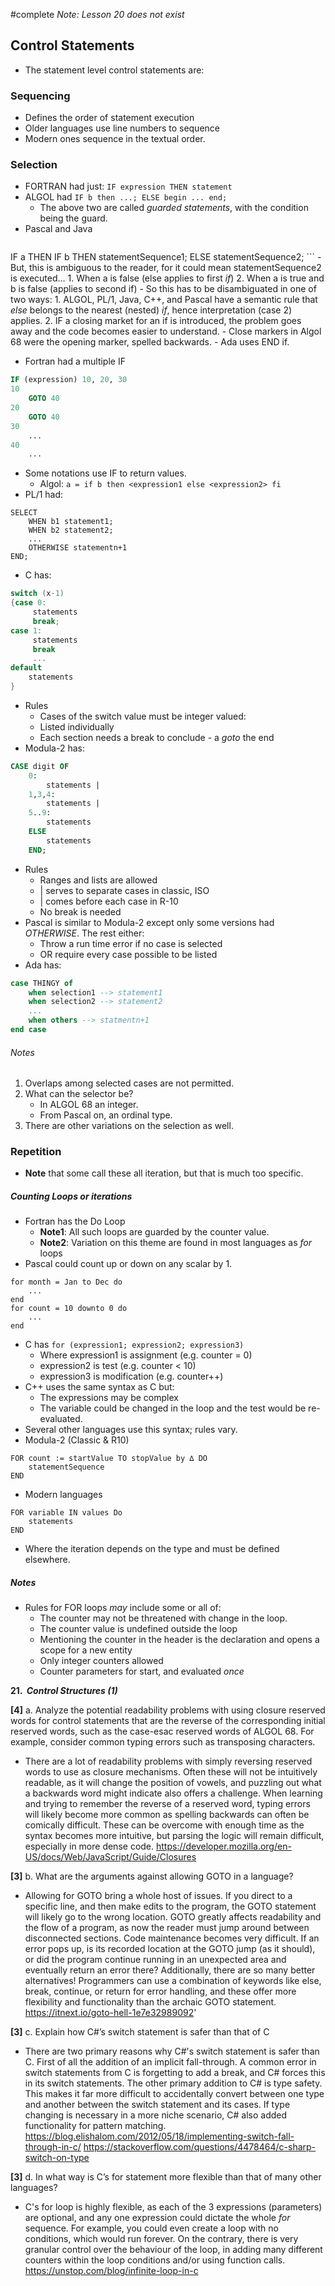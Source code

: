 #complete
*Note: Lesson 20 does not exist*
## Control Statements
- The statement level control statements are:
### Sequencing
- Defines the order of statement execution
- Older languages use line numbers to sequence
- Modern ones sequence in the textual order.
### Selection
- FORTRAN had just: `IF expression THEN statement`
- ALGOL had `IF b then ...; ELSE begin ... end;`
	- The above two are called *guarded statements*, with the condition being the guard.
- Pascal and Java 
	```java
IF a THEN
	IF b THEN statementSequence1;
ELSE
	statementSequence2;
	```
	- But, this is ambiguous to the reader, for it could mean statementSequence2 is executed...
		1. When a is false (else applies to first *if*)
		2. When a is true and b is false (applies to second if)
	- So this has to be disambiguated in one of two ways:
		1. ALGOL, PL/1, Java, C++, and Pascal have a semantic rule that *else* belongs to the nearest (nested) *if*, hence interpretation (case 2) applies.
		2. IF a closing market for an if is introduced, the problem goes away and the code becomes easier to understand.
			- Close markers in Algol 68 were the opening marker, spelled backwards.
			- Ada uses END if.
- Fortran had a multiple IF
```fortran
IF (expression) 10, 20, 30
10
	GOTO 40
20
	GOTO 40
30
	...
40
	...
```
- Some notations use IF to return values.
	- Algol: `a = if b then <expression1 else <expression2> fi`
- PL/1 had:
```pl/1
SELECT
	WHEN b1 statement1;
	WHEN b2 statement2;
	...
	OTHERWISE statementn+1
END;
```
- C has:
```C
switch (x-1)
{case 0:
	 statements
	 break;
case 1:
	 statements
	 break
	 ...
default
	statements
}
```
- Rules
	- Cases of the switch value must be integer valued:
	- Listed individually
	- Each section needs a break to conclude - a *goto* the end
- Modula-2 has:
```modula-2
CASE digit OF
	0:
		statements |
	1,3,4:
		statements |
	5..9:
		statements
	ELSE
		statements
	END;
```
- Rules
	- Ranges and lists are allowed
	- | serves to separate cases in classic, ISO
	- | comes before each case in R-10
	- No break is needed
- Pascal is similar to Modula-2 except only some versions had *OTHERWISE*. The rest either:
	- Throw a run time error if no case is selected
	- OR require every case possible to be listed
- Ada has:
```ada
case THINGY of
	when selection1 --> statement1
	when selection2 --> statement2
	...
	when others --> statmentn+1
end case
```
###### Notes
1. Overlaps among selected cases are not permitted.
2. What can the selector be?
	- In ALGOL 68 an integer.
	- From Pascal on, an ordinal type.
3. There are other variations on the selection as well.
### Repetition
- **Note** that some call these all iteration, but that is much too specific.
##### Counting Loops or iterations
- Fortran has the Do Loop
	- **Note1**: All such loops are guarded by the counter value.
	- **Note2**: Variation on this theme are found in most languages as *for* loops
- Pascal could count up or down on any scalar by 1.
```
for month = Jan to Dec do
	...
end
for count = 10 downto 0 do
	...
end
```
- C has `for (expression1; expression2; expression3)`
	- Where expression1 is assignment (e.g. counter = 0)
	- expression2 is test (e.g. counter < 10)
	- expression3 is modification (e.g. counter++)
- C++ uses the same syntax as C but:
	- The expressions may be complex
	- The variable could be changed in the loop and the test would be re-evaluated.
- Several other languages use this syntax; rules vary.
- Modula-2 (Classic & R10)
```
FOR count := startValue TO stopValue by ∆ DO
	statementSequence
END
```
- Modern languages
```
FOR variable IN values Do
	statements
END
```
- Where the iteration depends on the type and must be defined elsewhere.
##### Notes
- Rules for FOR loops *may* include some or all of:
	- The counter may not be threatened with change in the loop.
	- The counter value is undefined outside the loop
	- Mentioning the counter in the header is the declaration and opens a scope for a new entity
	- Only integer counters allowed
	- Counter parameters for start, and evaluated *once*


**21.  _Control Structures (1)_**

**[4]** a. Analyze the potential readability problems with using closure reserved words for control statements that are the reverse of the corresponding initial reserved words, such as the case-esac reserved words of ALGOL 68. For example, consider common typing errors such as transposing characters.
- There are a lot of readability problems with simply reversing reserved words to use as closure mechanisms. Often these will not be intuitively readable, as it will change the position of vowels, and puzzling out what a backwards word might indicate also offers a challenge. When learning and trying to remember the reverse of a reserved word, typing errors will likely become more common as spelling backwards can often be comically difficult. These can be overcome with enough time as the syntax becomes more intuitive, but parsing the logic will remain difficult, especially in more dense code.
https://developer.mozilla.org/en-US/docs/Web/JavaScript/Guide/Closures

**[3]** b. What are the arguments against allowing GOTO in a language?
- Allowing for GOTO bring a whole host of issues. If you direct to a specific line, and then make edits to the program, the GOTO statement will likely go to the wrong location. GOTO greatly affects readability and the flow of a program, as now the reader must jump around between disconnected sections. Code maintenance becomes very difficult. If an error pops up, is its recorded location at the GOTO jump (as it should), or did the program continue running in an unexpected area and eventually return an error there? Additionally, there are so many better alternatives! Programmers can use a combination of keywords like else, break, continue, or return for error handling, and these offer more flexibility and functionality than the archaic GOTO statement.
https://itnext.io/goto-hell-1e7e32989092'

**[3]** c. Explain how C#’s switch statement is safer than that of C
- There are two primary reasons why C#'s switch statement is safer than C. First of all the addition of an implicit fall-through. A common error in switch statements from C is forgetting to add a break, and C# forces this in its switch statements. The other primary addition to C# is type safety. This makes it far more difficult to accidentally convert between one type and another between the switch statement and its cases. If type changing is necessary in a more niche scenario, C# also added functionality for pattern matching.
https://blog.elishalom.com/2012/05/18/implementing-switch-fall-through-in-c/
https://stackoverflow.com/questions/4478464/c-sharp-switch-on-type

**[3]** d. In what way is C’s for statement more flexible than that of many other languages?
- C's for loop is highly flexible, as each of the 3 expressions (parameters) are optional, and any one expression could dictate the whole *for* sequence. For example, you could even create a loop with no conditions, which would run forever. On the contrary, there is very granular control over the behaviour of the loop, in adding many different counters within the loop conditions and/or using function calls.
https://unstop.com/blog/infinite-loop-in-c